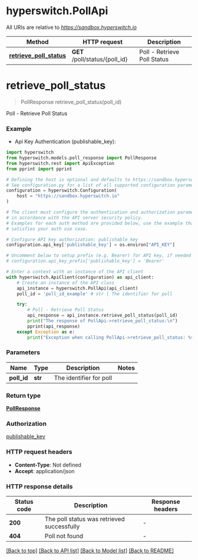 # hyperswitch.PollApi

All URIs are relative to *https://sandbox.hyperswitch.io*

Method | HTTP request | Description
------------- | ------------- | -------------
[**retrieve_poll_status**](PollApi.md#retrieve_poll_status) | **GET** /poll/status/{poll_id} | Poll - Retrieve Poll Status


# **retrieve_poll_status**
> PollResponse retrieve_poll_status(poll_id)

Poll - Retrieve Poll Status

### Example

* Api Key Authentication (publishable_key):

```python
import hyperswitch
from hyperswitch.models.poll_response import PollResponse
from hyperswitch.rest import ApiException
from pprint import pprint

# Defining the host is optional and defaults to https://sandbox.hyperswitch.io
# See configuration.py for a list of all supported configuration parameters.
configuration = hyperswitch.Configuration(
    host = "https://sandbox.hyperswitch.io"
)

# The client must configure the authentication and authorization parameters
# in accordance with the API server security policy.
# Examples for each auth method are provided below, use the example that
# satisfies your auth use case.

# Configure API key authorization: publishable_key
configuration.api_key['publishable_key'] = os.environ["API_KEY"]

# Uncomment below to setup prefix (e.g. Bearer) for API key, if needed
# configuration.api_key_prefix['publishable_key'] = 'Bearer'

# Enter a context with an instance of the API client
with hyperswitch.ApiClient(configuration) as api_client:
    # Create an instance of the API class
    api_instance = hyperswitch.PollApi(api_client)
    poll_id = 'poll_id_example' # str | The identifier for poll

    try:
        # Poll - Retrieve Poll Status
        api_response = api_instance.retrieve_poll_status(poll_id)
        print("The response of PollApi->retrieve_poll_status:\n")
        pprint(api_response)
    except Exception as e:
        print("Exception when calling PollApi->retrieve_poll_status: %s\n" % e)
```



### Parameters


Name | Type | Description  | Notes
------------- | ------------- | ------------- | -------------
 **poll_id** | **str**| The identifier for poll | 

### Return type

[**PollResponse**](PollResponse.md)

### Authorization

[publishable_key](../README.md#publishable_key)

### HTTP request headers

 - **Content-Type**: Not defined
 - **Accept**: application/json

### HTTP response details

| Status code | Description | Response headers |
|-------------|-------------|------------------|
**200** | The poll status was retrieved successfully |  -  |
**404** | Poll not found |  -  |

[[Back to top]](#) [[Back to API list]](../README.md#documentation-for-api-endpoints) [[Back to Model list]](../README.md#documentation-for-models) [[Back to README]](../README.md)

